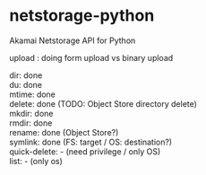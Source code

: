 # netstorage-python
Akamai Netstorage API for Python  

upload : doing
form upload vs binary upload

dir: done  
du: done  
mtime: done  
delete: done (TODO: Object Store directory delete)  
mkdir: done  
rmdir: done  
rename: done (Object Store?)  
symlink: done (FS: target / OS: destination?)  
quick-delete: - (need privilege / only OS)  
list: - (only os)  
